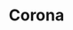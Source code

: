 ---
title: Corona
date: 
draft: false

# descripcion
description : Dije de plata y microcubic

materials: Plata 925

color: Plateado

dimensions: 1cm x 1cm

code: 02-13-0125

type: "Dijes"

categories: []

# Images
# first image will be shown in the product page
images:
  # - image: "images/path_to_image"
  # La ubicacion de las imagenes es imagenes/Dijes/Dijes.Microcubic/02-13-0125-corona
  - image: "./images/dijes/microcubic/02-13-0125-corona_a.JPG"
  - image: "./images/dijes/microcubic/02-13-0125-corona_b.JPG"
---
